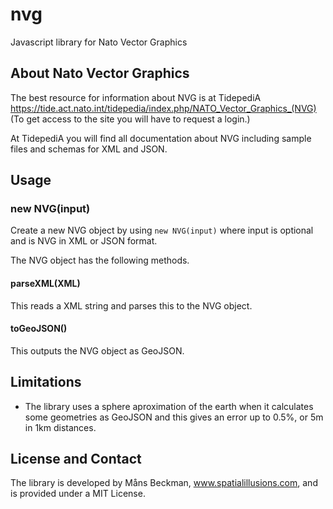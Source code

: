 # nvg
Javascript library for Nato Vector Graphics

## About Nato Vector Graphics

The best resource for information about NVG is at TidepediA https://tide.act.nato.int/tidepedia/index.php/NATO_Vector_Graphics_(NVG)
(To get access to the site you will have to request a login.)

At TidepediA you will find all documentation about NVG including sample files and schemas for XML and JSON.

## Usage

### new NVG(input)
Create a new NVG object by using `new NVG(input)` where input is optional and is NVG in XML or JSON format.

The NVG object has the following methods.

#### parseXML(XML)

This reads a XML string and parses this to the NVG object.

#### toGeoJSON()

This outputs the NVG object as GeoJSON.


## Limitations

 - The library uses a sphere aproximation of the earth when it calculates some geometries as GeoJSON and this gives an error up to 0.5%, or 5m in 1km distances.

## License and Contact
The library is developed by Måns Beckman, www.spatialillusions.com, and is provided under a MIT License.